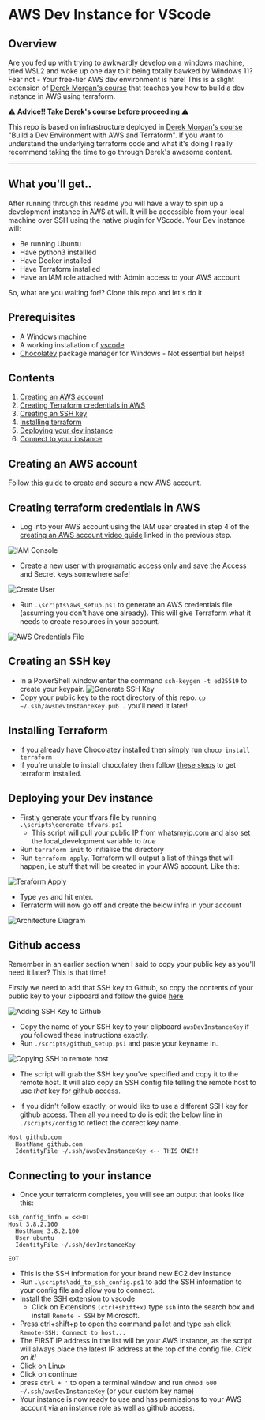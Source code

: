 # AWS Dev Instance for VScode

## Overview
Are you fed up with trying to awkwardly develop on a windows machine, tried WSL2 and woke up one day to it being totally bawked by Windows 11? Fear not - Your free-tier AWS dev environment is here!  This is a slight extension of [Derek Morgan's course](https://courses.morethancertified.com/p/rfp-terraform) that teaches you how to build a dev instance in AWS using terraform.

:warning: **Advice!! Take Derek's course before proceeding** :warning: 

This repo is based on infrastructure deployed in [Derek Morgan's course](https://courses.morethancertified.com/p/rfp-terraform) "Build a Dev Environment with AWS and Terraform".  If you want to understand the underlying terraform code and what it's doing I really recommend taking the time to go through Derek's awesome content. 

---

## What you'll get..
After running through this readme you will have a way to spin up a development instance in AWS at will.  It will be accessible from your local machine over SSH using the native plugin for VScode.  Your Dev instance will:
- Be running Ubuntu
- Have python3 installled
- Have Docker installed
- Have Terraform installed
- Have an IAM role attached with Admin access to your AWS account

So, what are you waiting for!? Clone this repo and let's do it.

## Prerequisites
- A Windows machine
- A working installation of [vscode](https://code.visualstudio.com/download)
- [Chocolatey](https://chocolatey.org/install) package manager for Windows - Not essential but helps!

## Contents
1. [Creating an AWS account](#creating-an-aws-account)
1. [Creating Terraform credentials in AWS](#creating-terraform-credentials-in-aws)
2. [Creating an SSH key](#creating-an-ssh-key)
3. [Installing terraform](#installing-terraform)
4. [Deploying your dev instance](#deploying-your-dev-instance)
5. [Connect to your instance](#connecting-to-your-instance)

## Creating an AWS account
Follow [this guide](https://youtu.be/FRQ9fE4fd5g) to create and secure a new AWS account.  

## Creating terraform credentials in AWS
- Log into your AWS account using the IAM user created in step 4 of the [creating an AWS account video guide](https://youtu.be/FRQ9fE4fd5g) linked in the previous step.

![IAM Console](./gifs/IAM.gif)

- Create a new user with programatic access only and save the Access and Secret keys somewhere safe!

![Create User](./gifs/USER.gif)

- Run `.\scripts\aws_setup.ps1` to generate an AWS credentials file (assuming you don't have one already).  This will give Terraform what it needs to create resources in your account.

![AWS Credentials File](./gifs/AWS_CREDENTIALS.gif)

## Creating an SSH key
- In a PowerShell window enter the command `ssh-keygen -t ed25519` to create your keypair.
![Generate SSH Key](./gifs/GENERATE_SSH.gif)
- Copy your public key to the root directory of this repo. `cp ~/.ssh/awsDevInstanceKey.pub .` you'll need it later!

## Installing Terraform
- If you already have Chocolatey installed then simply run `choco install terraform`
- If you're unable to install chocolatey then follow [these steps](https://spacelift.io/blog/how-to-install-terraform) to get terraform installed.

## Deploying your Dev instance
- Firstly generate your tfvars file by running `.\scripts\generate_tfvars.ps1`
    - This script will pull your public IP from whatsmyip.com and also set the local_development variable to _true_
- Run `terraform init` to initialise the directory
- Run `terraform apply`. Terraform will output a list of things that will happen, i.e stuff that will be created in your AWS account. Like this:

![Teraform Apply](./gifs/TERRAFORM_APPLY.gif)

- Type `yes` and hit enter.
- Terraform will now go off and create the below infra in your account

![Architecture Diagram](./gifs/architecture_white.png)

##  Github access
Remember in an earlier section when I said to copy your public key as you'll need it later?  This is that time!

Firstly we need to add that SSH key to Github, so copy the contents of your public key to your clipboard and follow the guide [here](https://docs.github.com/en/authentication/connecting-to-github-with-ssh/adding-a-new-ssh-key-to-your-github-account) 

![Adding SSH Key to Github](./gifs/SSH_KEY_GITHUB.gif)

- Copy the name of your SSH key to your clipboard `awsDevInstanceKey` if you followed these instructions exactly.
- Run `./scripts/github_setup.ps1` and paste your keyname in.

![Copying SSH to remote host](./gifs/SSH_COPY_TO_HOST.gif)

- The script will grab the SSH key you've specified and copy it to the remote host.  It will also copy an SSH config file telling the remote host to use _that_ key for github access.


- If you didn't follow exactly, or would like to use a different SSH key for github access.  Then all you need to do is edit the below line in `./scripts/config` to reflect the correct key name.

```
Host github.com
  HostName github.com
  IdentityFile ~/.ssh/awsDevInstanceKey <-- THIS ONE!!
```

## Connecting to your instance
- Once your terraform completes, you will see an output that looks like this:

```
ssh_config_info = <<EOT
Host 3.8.2.100
  HostName 3.8.2.100
  User ubuntu
  IdentityFile ~/.ssh/devInstanceKey

EOT
```
- This is the SSH information for your brand new EC2 dev instance
- Run `.\scripts\add_to_ssh_config.ps1` to add the SSH information to your config file and allow you to connect.
- Install the SSH extension to vscode
    - Click on Extensions `(ctrl+shift+x)` type `ssh` into the search box and install `Remote - SSH` by Microsoft.
- Press ctrl+shift+p to open the command pallet and type `ssh` click `Remote-SSH: Connect to host...`
- The FIRST IP address in the list will be your AWS instance, as the script will always place the latest IP address at the top of the config file. *Click on it!*
- Click on Linux
- Click on continue
- press `ctrl + '` to open a terminal window and run `chmod 600 ~/.ssh/awsDevInstanceKey` (or your custom key name)
- Your instance is now ready to use and has permissions to your AWS account via an instance role as well as github access.


